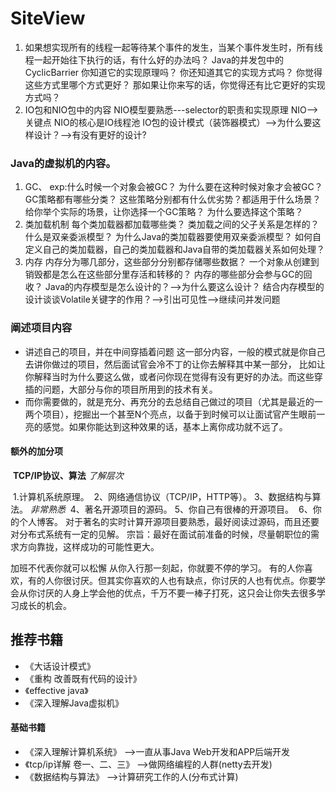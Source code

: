 # SiteView

1. 如果想实现所有的线程一起等待某个事件的发生，当某个事件发生时，所有线程一起开始往下执行的话，有什么好的办法吗？
   Java的并发包中的CyclicBarrier
   你知道它的实现原理吗？
   你还知道其它的实现方式吗？
   你觉得这些方式里哪个方式更好？
   那如果让你来写的话，你觉得还有比它更好的实现方式吗？
2. IO包和NIO包中的内容
   NIO模型要熟悉---selector的职责和实现原理
   NIO-->关键点 NIO的核心是IO线程池
   IO包的设计模式（装饰器模式）-->为什么要这样设计？-->有没有更好的设计?

### Java的虚拟机的内容。

1. GC、
   	exp:什么时候一个对象会被GC？
   	为什么要在这种时候对象才会被GC？
   	GC策略都有哪些分类？
   	这些策略分别都有什么优劣势？都适用于什么场景？
   	给你举个实际的场景，让你选择一个GC策略？
   	为什么要选择这个策略？
2. 类加载机制
   	每个类加载器都加载哪些类？
   	类加载之间的父子关系是怎样的？
   	什么是双亲委派模型？
   	为什么Java的类加载器要使用双亲委派模型？
   	如何自定义自己的类加载器，自己的类加载器和Java自带的类加载器关系如何处理？
3. 内存
   	内存分为哪几部分，这些部分分别都存储哪些数据？
   	一个对象从创建到销毁都是怎么在这些部分里存活和转移的？
   	内存的哪些部分会参与GC的回收？
   	Java的内存模型是怎么设计的？-->为什么要这么设计？
   	结合内存模型的设计谈谈Volatile关键字的作用？-->引出可见性-->继续问并发问题

### 阐述项目内容

- 讲述自己的项目，并在中间穿插着问题
  这一部分内容，一般的模式就是你自己去讲你做过的项目，然后面试官会冷不丁的让你去解释其中某一部分，
  比如让你解释当时为什么要这么做，或者问你现在觉得有没有更好的办法。而这些穿插的问题，大部分与你的项目所用到的技术有关。
- 而你需要做的，就是充分、再充分的去总结自己做过的项目（尤其是最近的一两个项目），挖掘出一个甚至N个亮点，以备于到时候可以让面试官产生眼前一亮的感觉。如果你能达到这种效果的话，基本上离你成功就不远了。

#### 额外的加分项

​	**TCP/IP协议、算法**
*了解层次*

​	1.计算机系统原理。
​	2、网络通信协议（TCP/IP，HTTP等）。
​	3、数据结构与算法。
*非常熟悉*
​	4、著名开源项目的源码。
​	5、你自己有很棒的开源项目。
​	6、你的个人博客。
对于著名的实时计算开源项目要熟悉，最好阅读过源码，而且还要对分布式系统有一定的见解。
宗旨：最好在面试前准备的时候，尽量朝职位的需求方向靠拢，这样成功的可能性更大。

加班不代表你就可以松懈
从你入行那一刻起，你就要不停的学习。
有的人你喜欢，有的人你很讨厌。但其实你喜欢的人也有缺点，你讨厌的人也有优点。你要学会从你讨厌的人身上学会他的优点，千万不要一棒子打死，这只会让你失去很多学习成长的机会。

## 推荐书籍

- 《大话设计模式》
- 《重构 改善既有代码的设计》
- 《effective java》
- 《深入理解Java虚拟机》

####        基础书籍

- 《深入理解计算机系统》 		-->一直从事Java Web开发和APP后端开发
- 《tcp/ip详解 卷一、二、三》 -->做网络编程的人群(netty去开发)
- 《数据结构与算法》			-->计算研究工作的人(分布式计算)

​	